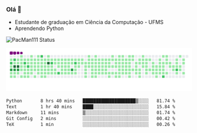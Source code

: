 ### Olá 👋

- Estudante de graduação em Ciência da Computação - UFMS
- Aprendendo Python

![PacMan111 Status](https://github-readme-stats.vercel.app/api?username=pacman111&show_icons=true&theme=gruvbox)
<!--[![Top Linguagens](https://github-readme-stats.vercel.app/api/top-langs/?username=pacman111&layout=compact)](https://github.com/anuraghazra/github-readme-stats) 
-->

![snake gif](https://github.com/PacMan111/PacMan111/blob/output/github-contribution-grid-snake.gif)

<!--START_SECTION:waka-->

```text
Python       8 hrs 40 mins   ████████████████████▒░░░░   81.74 %
Text         1 hr 40 mins    ████░░░░░░░░░░░░░░░░░░░░░   15.84 %
Markdown     11 mins         ▒░░░░░░░░░░░░░░░░░░░░░░░░   01.74 %
Git Config   2 mins          ░░░░░░░░░░░░░░░░░░░░░░░░░   00.42 %
TeX          1 min           ░░░░░░░░░░░░░░░░░░░░░░░░░   00.26 %
```

<!--END_SECTION:waka-->
